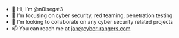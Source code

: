 - 👋 Hi, I’m @n0isegat3
- 👀 I’m focusing on cyber security, red teaming, penetration testing
- 💞️ I’m looking to collaborate on any cyber security related projects
- 📫 You can reach me at jan@cyber-rangers.com
